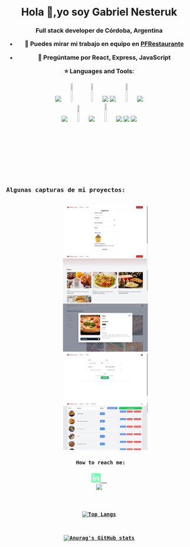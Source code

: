 <h1 align="center">Hola 👋,yo soy Gabriel Nesteruk</h1>
<h3 align="center">Full stack developer de Córdoba, Argentina

- 👯 Puedes mirar mi trabajo en equipo en [PFRestaurante](https://github.com/kiliss/PF)

- 💬 Pregúntame por **React, Express, JavaScript**

:star: Languages and Tools:

<p>
  <code><img width="10%" src="https://www.vectorlogo.zone/logos/w3_html5/w3_html5-ar21.svg"></code>
  <code><img width="10%" height="50px" src="https://github.com/WanCirone/wancirone/blob/main/logos/1200px-Devicon-css3-plain.svg.png"></code>
  <code><img width="10%" height="50px" src="https://github.com/WanCirone/wancirone/blob/main/logos/javascript-1.svg"></code>
  <code><img width="10%" src="https://www.vectorlogo.zone/logos/git-scm/git-scm-ar21.svg"></code>
  <code><img width="10%" src="https://www.vectorlogo.zone/logos/getbootstrap/getbootstrap-ar21.svg"></code>
  <code><img width="10%" height="50px" src="https://github.com/WanCirone/wancirone/blob/main/logos/material-ui-1.svg"></code>
  <code><img width="10%"  src="https://www.vectorlogo.zone/logos/tailwindcss/tailwindcss-ar21.svg"></code>
  <br />
  <code><img width="10%" src="https://www.vectorlogo.zone/logos/reactjs/reactjs-ar21.svg"></code>
  <code><img width="10%" height="45" src="https://cdn.worldvectorlogo.com/logos/redux.svg"></code>
  <code><img width="10%" src="https://www.vectorlogo.zone/logos/nodejs/nodejs-ar21.svg"></code>
  <code><img  width="10%" height="50px" src="https://github.com/WanCirone/wancirone/blob/main/logos/expressjs.svg"></code>
  <code><img width="10%" src="https://www.vectorlogo.zone/logos/postgresql/postgresql-ar21.svg"></code>
  <code><img width="10%" src="https://www.vectorlogo.zone/logos/sequelizejs/sequelizejs-ar21.svg"></code>
  <code><img width="10%" src="https://www.vectorlogo.zone/logos/java/java-horizontal.svg">
  <br />
</p>
 &nbsp;
 <div>
    <h3 align="left">Algunas capturas de mi proyectos:</h3>
    <img height='130px' src='./images/Register.png'>
    <img height='130px' src='./images/menus.png'>
    <img height='130px' src='./images/3.png'>
    <img height='130px' src='./images/Reservas.png'>
    <img height='130px' src='./images/Tabla_productosadmin.png'>
</div>
 How to reach me:
<span >
<a href="https://www.linkedin.com/in/gabriel-hector-cruz-nesteruk-14b784252/" ><img width="5%" src="logos\linkedin-icon.png"> &nbsp;
<a href="mailto:nesteruk806@gmail.com" ><img width="5%" src="https://www.vectorlogo.zone/logos/gmail/gmail-icon.svg">
</span>

[![Top Langs](https://github-readme-stats.vercel.app/api/top-langs/?username=nesteruk2135&show_icons=true&theme=tokyonight)](https://github.com/nesteruk2135/github-readme-stats)

[![Anurag's GitHub stats](https://github-readme-stats.vercel.app/api?username=nesteruk2135&show_icons=true&theme=tokyonight)](https://github.com/anuraghazra/github-readme-stats)

<!--
**nesteruk2135/nesteruk2135** is a ✨ _special_ ✨ repository because its `README.md` (this file) appears on your GitHub profile.

Here are some ideas to get you started:

- 🔭 I’m currently working on ...
- 🌱 I’m currently learning ...
- 👯 I’m looking to collaborate on ...
- 🤔 I’m looking for help with ...
- 💬 Ask me about ...
- 📫 How to reach me: ...
- 😄 Pronouns: ...
- ⚡ Fun fact: ...
-->
